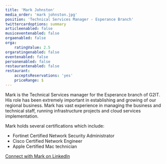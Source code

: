 ```yaml
---
title: 'Mark Johnston'
media_order: 'mark johnston.jpg'
position: 'Technical Services Manager - Esperance Branch'
twittercardoptions: summary
articleenabled: false
musiceventenabled: false
orgaenabled: false
orga:
    ratingValue: 2.5
orgaratingenabled: false
eventenabled: false
personenabled: false
restaurantenabled: false
restaurant:
    acceptsReservations: 'yes'
    priceRange: $
---
```


<p>Mark is the Technical Services manager for the Esperance branch of G2IT. His role has been extremely important in establishing and growing of our regional business. Mark has vast experience in managing the business and technical staff, running infrastructure projects and cloud services implementation.</p>
<p>Mark holds several certifications which include:</p>
<ul>
<li>Fortinet Certified Network Security Administrator</li>
<li>Cisco Certified Network Engineer</li>
<li>Apple Certified Mac technician</li>
</ul>
<p><a href="https://www.linkedin.com/in/the-mark-johnston/" target="_blank" rel="noopener">Connect with Mark on LinkedIn</a></p>
<p>&nbsp;</p>